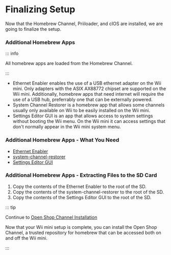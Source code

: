 # Finalizing Setup

Now that the Homebrew Channel, Priiloader, and cIOS are installed, we are going to finalize the setup.

### Additional Homebrew Apps

::: info

All homebrew apps are loaded from the Homebrew Channel.

:::

- Ethernet Enabler enables the use of a USB ethernet adapter on the Wii mini. Only adapters with the ASIX AX88772 chipset are supported on the Wii mini. Additionally, homebrew apps that need internet will require the use of a USB hub, preferrably one that can be externally powered.
- System Channel Restorer is a homebrew app that allows some channels usually only available on Wii to be easily installed on the Wii mini.
- Settings Editor GUI is an app that allows access to system settings without booting the Wii menu. On the Wii mini it can access settings that don't normally appear in the Wii mini system menu.

### Additional Homebrew Apps - What You Need

- [Ethernet Enabler](https://oscwii.org/library/app/Wii_Mini_Ethernet_Enable)
- [system-channel-restorer](https://oscwii.org/library/app/system-channel-restorer)
- [Settings Editor GUI](https://oscwii.org/library/app/Settings-Editor-GUI)

### Additional Homebrew Apps - Extracting Files to the SD Card

1. Copy the contents of the Ethernet Enabler to the root of the SD.
2. Copy the contents of the system-channel-restorer to the root of the SD.
3. Copy the contents of the Settings Editor GUI to the root of the SD.

::: tip

Continue to [Open Shop Channel Installation](osc)

Now that your Wii mini setup is complete, you can install the Open Shop Channel, a trusted repository for homebrew that can be accessed both on and off the Wii mini.

:::
